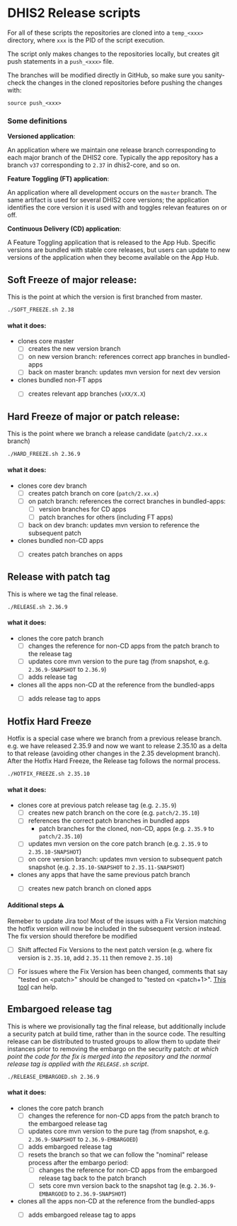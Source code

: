 # DHIS2 Release scripts

For all of these scripts the repositories are cloned into a `temp_<xxx>` directory, where `xxx` is the PID of the script execution.

The script only makes changes to the repositories locally, but creates git push statements in a `push_<xxx>` file.

The branches will be modified directly in GitHub, so make sure you sanity-check the changes in the cloned repositories before pushing the changes with:

```
source push_<xxx>
```

### Some definitions

**Versioned application**:

An application where we maintain one release branch corresponding to each major branch of the DHIS2 core. Typically the app repository has a branch `v37` corresponding to `2.37` in dhis2-core, and so on.

**Feature Toggling (FT) application**:

An application where all development occurs on the `master` branch. The same artifact is used for several DHIS2 core versions; the application identifies the core version it is used with and toggles relevan features on or off.

**Continuous Delivery (CD) application**:

A Feature Toggling application that is released to the App Hub. Specific versions are bundled with stable core releases, but users can update to new versions of the application when they become available on the App Hub.


## Soft Freeze of major release:

   This is the point at which the version is first branched from master.

   
   ```
   ./SOFT_FREEZE.sh 2.38
   ```

#### what it does:


- clones core master
  - [ ] creates the new version branch
  - [ ] on new version branch: references correct app branches in bundled-apps 
  - [ ] back on master branch: updates mvn version for next dev version
- clones bundled non-FT apps
  - [ ] creates relevant app branches (`vXX/X.X`)
   

## Hard Freeze of major or patch release:

   This is the point where we branch a release candidate (`patch/2.xx.x` branch)

   ```
   ./HARD_FREEZE.sh 2.36.9
   ```

#### what it does:

- clones core dev branch
  - [ ] creates patch branch on core (`patch/2.xx.x`)
  - [ ] on patch branch: references the correct branches in bundled-apps:
    - [ ] version branches for CD apps
    - [ ] patch branches for others (including FT apps)
  - [ ] back on dev branch: updates mvn version to reference the subsequent patch
- clones bundled non-CD apps
  - [ ] creates patch branches on apps


## Release with patch tag
   
   This is where we tag the final release. 

   ```
   ./RELEASE.sh 2.36.9
   ```

#### what it does:

- clones the core patch branch
    - [ ] changes the reference for non-CD apps from the patch branch to the release tag
    - [ ] updates core mvn version to the pure tag (from snapshot, e.g. `2.36.9-SNAPSHOT` to `2.36.9`)
    - [ ] adds release tag
- clones all the apps non-CD at the reference from the bundled-apps
    - [ ] adds release tag to apps



## Hotfix Hard Freeze
   
   Hotfix is a special case where we branch from a previous release branch. e.g. we have released 2.35.9 and now we want to release 2.35.10 as a delta to that release (avoiding other changes in the 2.35 development branch).  
   After the Hotfix Hard Freeze, the Release tag follows the normal process.

   ```
   ./HOTFIX_FREEZE.sh 2.35.10
   ```

#### what it does:

- clones core at previous patch release tag (e.g. `2.35.9`)
  - [ ] creates new patch branch on the core (e.g. `patch/2.35.10`)
  - [ ] references the correct patch branches in bundled apps
      - patch branches for the cloned, non-CD, apps (e.g. `2.35.9` to `patch/2.35.10`)
  - [ ] updates mvn version on the core patch branch (e.g. `2.35.9` to `2.35.10-SNAPSHOT`)
  - [ ] on core version branch: updates mvn version to subsequent patch snapshot (e.g. `2.35.10-SNAPSHOT` to `2.35.11-SNAPSHOT`)
- clones any apps that have the same previous patch branch
  - [ ] creates new patch branch on cloned apps


#### Additional steps :warning:

Remeber to update Jira too! Most of the issues with a Fix Version matching the hotfix version will now be included in the subsequent version instead. The fix version should therefore be modified
   - [ ] Shift affected Fix Versions to the next patch version (e.g. where fix version is `2.35.10`, add `2.35.11` then remove `2.35.10`)
   - [ ] For issues where the Fix Version has been changed, comments that say "tested on \<patch\>" should be changed to "tested on \<patch+1\>". [This tool](https://github.com/chrisboyke/jira_search_replace) can help.


## Embargoed release tag
   
  This is where we provisionally tag the final release, but additionally include a security patch at build time, rather than in the source code. The resulting release can be distributed to trusted groups to allow them to update their instances prior to removing the embargo on the security patch: *at which point the code for the fix is merged into the repository and the normal release tag is applied with the `RELEASE.sh` script*. 

  ```
  ./RELEASE_EMBARGOED.sh 2.36.9
  ```

#### what it does:

- clones the core patch branch
    - [ ] changes the reference for non-CD apps from the patch branch to the embargoed release tag
    - [ ] updates core mvn version to the pure tag (from snapshot, e.g. `2.36.9-SNAPSHOT` to `2.36.9-EMBARGOED`)
    - [ ] adds embargoed release tag
    - [ ] resets the branch so that we can follow the "nominal" release process after the embargo period:
        - [ ] changes the reference for non-CD apps from the embargoed release tag back to the patch branch
        - [ ] sets core mvn version back to the snapshot tag (e.g. `2.36.9-EMBARGOED` to `2.36.9-SNAPSHOT`)
- clones all the apps non-CD at the reference from the bundled-apps
    - [ ] adds embargoed release tag to apps


